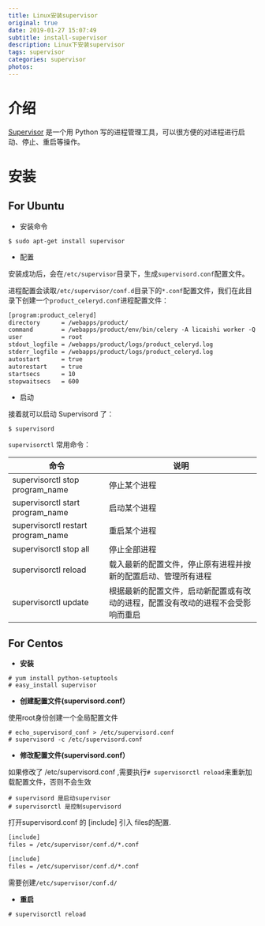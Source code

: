 ```yaml
---
title: Linux安装supervisor
original: true
date: 2019-01-27 15:07:49
subtitle: install-supervisor
description: Linux下安装supervisor
tags: supervisor
categories: supervisor
photos:
---
```


# 介绍

[Supervisor](https://github.com/Supervisor/supervisor) 是一个用 Python 写的进程管理工具，可以很方便的对进程进行启动、停止、重启等操作。

# 安装

## For Ubuntu

-   安装命令

```shell
$ sudo apt-get install supervisor
```

-   配置

安装成功后，会在`/etc/supervisor`目录下，生成`supervisord.conf`配置文件。

进程配置会读取`/etc/supervisor/conf.d`目录下的`*.conf`配置文件，我们在此目录下创建一个`product_celeryd.conf`进程配置文件：

```reStructuredText
[program:product_celeryd]
directory      = /webapps/product/
command        = /webapps/product/env/bin/celery -A licaishi worker -Q product
user           = root
stdout_logfile = /webapps/product/logs/product_celeryd.log
stderr_logfile = /webapps/product/logs/product_celeryd.log
autostart      = true
autorestart    = true
startsecs      = 10
stopwaitsecs   = 600
```

-   启动

接着就可以启动 Supervisord 了：

```shell
$ supervisord
```

`supervisorctl` 常用命令：

| 命令                               | 说明                                                         |
| ---------------------------------- | ------------------------------------------------------------ |
| supervisorctl stop program_name    | 停止某个进程                                                 |
| supervisorctl start program_name   | 启动某个进程                                                 |
| supervisorctl restart program_name | 重启某个进程                                                 |
| supervisorctl stop all             | 停止全部进程                                                 |
| supervisorctl reload               | 载入最新的配置文件，停止原有进程并按新的配置启动、管理所有进程 |
| supervisorctl update               | 根据最新的配置文件，启动新配置或有改动的进程，配置没有改动的进程不会受影响而重启 |

## For Centos

-   **安装**

```shell
# yum install python-setuptools
# easy_install supervisor
```

-   **创建配置文件(supervisord.conf）**

使用root身份创建一个全局配置文件

```shell
# echo_supervisord_conf > /etc/supervisord.conf
# supervisord -c /etc/supervisord.conf
```

-   **修改配置文件(supervisord.conf）**

如果修改了 /etc/supervisord.conf ,需要执行` # supervisorctl reload `来重新加载配置文件，否则不会生效

```shell
# supervisord 是启动supervisor 
# supervisorctl 是控制supervisord
```

打开supervisord.conf 的 [include] 引入 files的配置.

```reStructuredText
[include]
files = /etc/supervisor/conf.d/*.conf
```

```reStructuredText
[include]
files = /etc/supervisor/conf.d/*.conf
```

需要创建`/etc/supervisor/conf.d/`

-   **重启**

```shell
# supervisorctl reload
```



